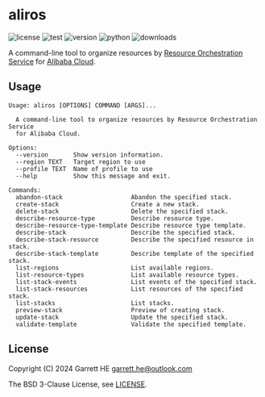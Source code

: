 # aliros

![license](https://img.shields.io/github/license/garrett-he/aliros)
![test](https://img.shields.io/github/actions/workflow/status/garrett-he/aliros/test.yml)
![version](https://img.shields.io/pypi/v/aliros)
![python](https://img.shields.io/pypi/pyversions/aliros)
![downloads](https://img.shields.io/pypi/dm/aliros)

A command-line tool to organize resources by [Resource Orchestration Service][1]
for [Alibaba Cloud][2].

## Usage

```
Usage: aliros [OPTIONS] COMMAND [ARGS]...

  A command-line tool to organize resources by Resource Orchestration Service
  for Alibaba Cloud.

Options:
  --version       Show version information.
  --region TEXT   Target region to use
  --profile TEXT  Name of profile to use
  --help          Show this message and exit.

Commands:
  abandon-stack                   Abandon the specified stack.
  create-stack                    Create a new stack.
  delete-stack                    Delete the specified stack.
  describe-resource-type          Describe resource type.
  describe-resource-type-template Describe resource type template.
  describe-stack                  Describe the specified stack.
  describe-stack-resource         Describe the specified resource in stack.
  describe-stack-template         Describe template of the specified stack.
  list-regions                    List available regions.
  list-resource-types             List available resource types.
  list-stack-events               List events of the specified stack.
  list-stack-resources            List resources of the specified stack.
  list-stacks                     List stacks.
  preview-stack                   Preview of creating stack.
  update-stack                    Update the specified stack.
  validate-template               Validate the specified template.

```

## License

Copyright (C) 2024 Garrett HE <garrett.he@outlook.com>

The BSD 3-Clause License, see [LICENSE](./LICENSE).

[1]: https://www.alibabacloud.com/help/doc-detail/28852.html

[2]: https://www.alibabacloud.com
